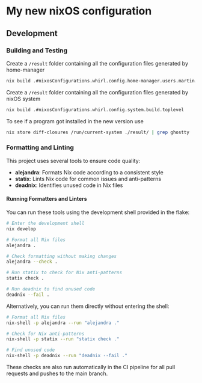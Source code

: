 # My new nixOS configuration

## Development

### Building and Testing

Create a `/result` folder containing all the configuration files generated by home-manager
```bash
nix build .#nixosConfigurations.whirl.config.home-manager.users.martin.home.activationPackage
```

Create a `/result` folder containing all the configuration files generated by nixOS system
```bash
nix build .#nixosConfigurations.whirl.config.system.build.toplevel
```

To see if a program got installed in the new version use
```bash
nix store diff-closures /run/current-system ./result/ | grep ghostty
```

### Formatting and Linting

This project uses several tools to ensure code quality:

- **alejandra**: Formats Nix code according to a consistent style
- **statix**: Lints Nix code for common issues and anti-patterns
- **deadnix**: Identifies unused code in Nix files

#### Running Formatters and Linters

You can run these tools using the development shell provided in the flake:

```bash
# Enter the development shell
nix develop

# Format all Nix files
alejandra .

# Check formatting without making changes
alejandra --check .

# Run statix to check for Nix anti-patterns
statix check .

# Run deadnix to find unused code
deadnix --fail .
```

Alternatively, you can run them directly without entering the shell:

```bash
# Format all Nix files
nix-shell -p alejandra --run "alejandra ."

# Check for Nix anti-patterns
nix-shell -p statix --run "statix check ."

# Find unused code
nix-shell -p deadnix --run "deadnix --fail ."
```

These checks are also run automatically in the CI pipeline for all pull requests and pushes to the main branch.
